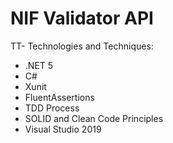 # NIF Validator API

TT- Technologies and Techniques:

- .NET 5
- C#
- Xunit
- FluentAssertions
- TDD Process
- SOLID and Clean Code Principles
- Visual Studio 2019
